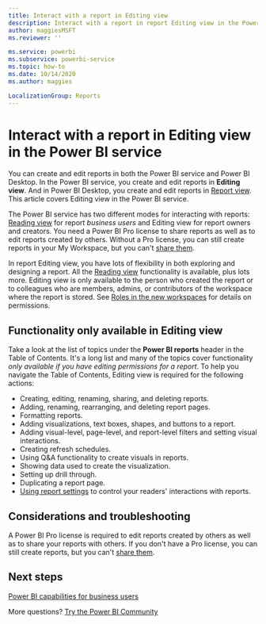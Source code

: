 ```yaml
---
title: Interact with a report in Editing view
description: Interact with a report in report Editing view in the Power BI service
author: maggiesMSFT
ms.reviewer: ''

ms.service: powerbi
ms.subservice: powerbi-service
ms.topic: how-to
ms.date: 10/14/2020
ms.author: maggies

LocalizationGroup: Reports
---
```

# Interact with a report in Editing view in the Power BI service
You can create and edit reports in both the Power BI service and Power BI Desktop. In the Power BI service, you create and edit reports in **Editing view**. And in Power BI Desktop, you create and edit reports in [Report view](desktop-report-view.md). This article covers Editing view in the Power BI service. 

The Power BI service has two different modes for interacting with reports: [Reading view](../consumer/end-user-reading-view.md) for report *business users* and Editing view for report owners and creators.  You need a Power BI Pro license to share reports as well as to edit reports created by others. Without a Pro license, you can still create reports in your My Workspace, but you can't [share them](../collaborate-share/service-share-reports.md).

In report Editing view, you have lots of flexibility in both exploring and designing a report. All the [Reading view](../consumer/end-user-reading-view.md) functionality is available, plus lots more. Editing view is only available to the person who created the report or to colleagues who are members, admins, or contributors of the workspace where the report is stored. See [Roles in the new workspaces](../collaborate-share/service-new-workspaces.md#roles-in-the-new-workspaces) for details on permissions.

## Functionality only available in Editing view
Take a look at the list of topics under the **Power BI reports** header in the Table of Contents. It's a long list and many of the topics cover functionality *only available if you have editing permissions for a report*.  To help you navigate the Table of Contents, Editing view is required for the following actions:

* Creating, editing, renaming, sharing, and deleting reports.
* Adding, renaming, rearranging, and deleting report pages.
* Formatting reports.
* Adding visualizations, text boxes, shapes, and buttons to a report.
* Adding visual-level, page-level, and report-level filters and setting visual interactions.
* Creating refresh schedules.
* Using Q&A functionality to create visuals in reports.
* Showing data used to create the visualization. 
* Setting up drill through.
* Duplicating a report page.
* [Using report settings](power-bi-report-settings.md) to control your readers' interactions with reports.

## Considerations and troubleshooting
A Power BI Pro license is required to edit reports created by others as well as to share your reports with others.  If you don't have a Pro license, you can still create reports, but you can't [share them](../collaborate-share/service-share-reports.md).


## Next steps

[Power BI capabilities for business users](../consumer/end-user-reading-view.md)

More questions? [Try the Power BI Community](https://community.powerbi.com/)
